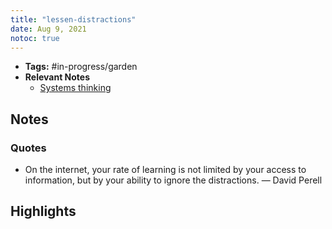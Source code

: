 ```yaml
---
title: "lessen-distractions"
date: Aug 9, 2021
notoc: true
---
```


- **Tags:** #in-progress/garden 
- **Relevant Notes**
	- [Systems thinking](notes/perdev/ltc/systems-thinking.md)


## Notes
### Quotes
- On the internet, your rate of learning is not limited by your access to information, but by your ability to ignore the distractions. — David Perell

## Highlights